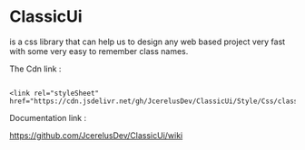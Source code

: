 # ClassicUi 
is a css library that can help us to design any web based project
very fast with some very easy to remember class names.

The Cdn link :

<pre><code>
&lt;link rel="styleSheet" href="https://cdn.jsdelivr.net/gh/JcerelusDev/ClassicUi/Style/Css/classicui.min.css"/&gt;
</code></pre>


Documentation link :

https://github.com/JcerelusDev/ClassicUi/wiki
